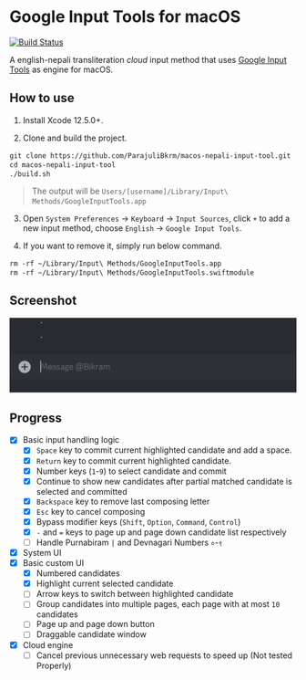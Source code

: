 # Google Input Tools for macOS

[![Build Status](https://github.com/ParajuliBkrm/macos-nepali-input-tool/actions/workflows/build.yml/badge.svg?branch=main)](https://github.com/ParajuliBkrm/macos-nepali-input-tool/actions/workflows/build.yml?query=branch%3Amain)

A english-nepali transliteration *cloud* input method that uses [Google Input Tools](https://www.google.com/inputtools/) as engine for macOS.


## How to use

1. Install Xcode 12.5.0+.

2. Clone and build the project.

  ```
  git clone https://github.com/ParajuliBkrm/macos-nepali-input-tool.git
  cd macos-nepali-input-tool
  ./build.sh
  ``` 

> The output will be `Users/[username]/Library/Input\ Methods/GoogleInputTools.app`

3. Open `System Preferences` -> `Keyboard` -> `Input Sources`, click `+` to add a new input method, choose `English` -> `Google Input Tools`.

4. If you want to remove it, simply run below command.

  ```
  rm -rf ~/Library/Input\ Methods/GoogleInputTools.app
  rm -rf ~/Library/Input\ Methods/GoogleInputTools.swiftmodule
  ```

## Screenshot

<img width="555" alt="screenshot" src="https://github.com/Parajulibkrm/macos-nepali-input-tool/blob/main/screenshots/demo.gif?raw=true">

## Progress

- [x] Basic input handling logic
  - [x] `Space` key to commit current highlighted candidate and add a space.
  - [x] `Return` key to commit current highlighted candidate.
  - [x] Number keys (`1`-`9`) to select candidate and commit
  - [x] Continue to show new candidates after partial matched candidate is selected and committed
  - [x] `Backspace` key to remove last composing letter
  - [x] `Esc` key to cancel composing
  - [x] Bypass modifier keys (`Shift`, `Option`, `Command`, `Control`)
  - [x] `-` and `=` keys to page up and page down candidate list respectively
  - [ ] Handle Purnabiram `|` and Devnagari Numbers `०`-`९`
- [x] System UI
- [x] Basic custom UI
  - [x] Numbered candidates
  - [x] Highlight current selected candidate
  - [ ] Arrow keys to switch between highlighted candidate
  - [ ] Group candidates into multiple pages, each page with at most `10` candidates
  - [ ] Page up and page down button
  - [ ] Draggable candidate window
- [x] Cloud engine
  - [ ] Cancel previous unnecessary web requests to speed up (Not tested Properly)
